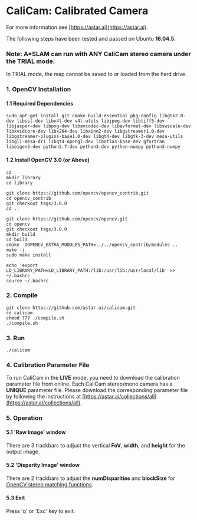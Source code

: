 # CaliCam: Calibrated Camera

For more information see
[https://astar.ai](https://astar.ai).

The following steps have been tested and passed on Ubuntu **16.04.5**.

### Note: A\*SLAM can run with ANY CaliCam stereo camera under the TRIAL mode.

In TRIAL mode, the map cannot be saved to or loaded from the hard drive.

### 1. OpenCV Installation

#### 1.1 Required Dependencies

	sudo apt-get install git cmake build-essential pkg-config libgtk2.0-dev libssl-dev libv4l-dev v4l-utils libjpeg-dev libtiff5-dev libjasper-dev libpng-dev libavcodec-dev libavformat-dev libswscale-dev libxvidcore-dev libx264-dev libxine2-dev libgstreamer1.0-dev libgstreamer-plugins-base1.0-dev libqt4-dev libgtk-3-dev mesa-utils libgl1-mesa-dri libqt4-opengl-dev libatlas-base-dev gfortran libeigen3-dev python2.7-dev python3-dev python-numpy python3-numpy 

#### 1.2 Install OpenCV 3.0 (or Above)

	cd
	mkdir library
	cd library

	git clone https://github.com/opencv/opencv_contrib.git
	cd opencv_contrib
	git checkout tags/3.0.0
	cd ..

	git clone https://github.com/opencv/opencv.git
	cd opencv
	git checkout tags/3.0.0
	mkdir build
	cd build
	cmake -DOPENCV_EXTRA_MODULES_PATH=../../opencv_contrib/modules ..
	make -j
	sudo make install
	
	echo 'export LD_LIBRARY_PATH=LD_LIBRARY_PATH:/lib:/usr/lib:/usr/local/lib' >> ~/.bashrc
	source ~/.bashrc

### 2. Compile

	git clone https://github.com/astar-ai/calicam.git
	cd calicam
	chmod 777 ./compile.sh
	./compile.sh

### 3. Run

	./calicam

### 4. Calibration Parameter File
To run CaliCam in the **LIVE** mode, you need to download the calibration parameter file from online.
Each CaliCam stereo/mono camera has a **UNIQUE** parameter file. Please download the corresponding parameter file by following the instructions at [https://astar.ai/collections/all](https://astar.ai/collections/all).

### 5. Operation

#### 5.1 'Raw Image' window
There are 3 trackbars to adjust the vertical **FoV**, **width**, and **height** for the output image.

#### 5.2 'Disparity Image' window
There are 2 trackbars to adjust the **numDisparities** and **blockSize** for [OpenCV stereo matching functions](https://docs.opencv.org/3.0-beta/modules/calib3d/doc/camera_calibration_and_3d_reconstruction.html#stereobm). 

#### 5.3 Exit
Press 'q' or 'Esc' key to exit.
